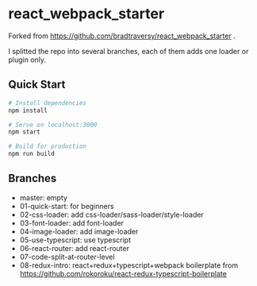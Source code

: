 # react_webpack_starter

Forked from https://github.com/bradtraversy/react_webpack_starter .

I splitted the repo into several branches, each of them adds one loader or plugin only.

## Quick Start

```bash
# Install dependencies
npm install

# Serve on localhost:3000
npm start

# Build for production
npm run build
```

## Branches

-   master: empty
-   01-quick-start: for beginners
-   02-css-loader: add css-loader/sass-loader/style-loader
-   03-font-loader: add font-loader
-   04-image-loader: add image-loader
-   05-use-typescript: use typescript
-   06-react-router: add react-router
-   07-code-split-at-router-level
-   08-redux-intro: react+redux+typescript+webpack boilerplate from https://github.com/rokoroku/react-redux-typescript-boilerplate
